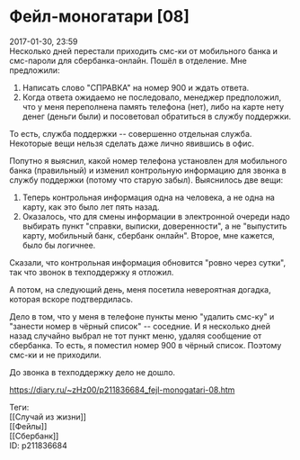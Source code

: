 Фейл-моногатари [08]
=====================

   
 2017-01-30, 23:59   
  Несколько дней перестали приходить смс-ки от мобильного банка и смс-пароли для сбербанка-онлайн. Пошёл в отделение. Мне предложили:   
 1. Написать слово "СПРАВКА" на номер 900 и ждать ответа.   
 2. Когда ответа ожидаемо не последовало, менеджер предположил, что у меня переполнена память телефона (нет), либо на карте нету денег (деньги были) и посоветовал обратиться в службу поддержки.   
   
 То есть, служба поддержки -- совершенно отдельная служба. Некоторые вещи нельзя сделать даже лично явившись в офис.   
   
 Попутно я выяснил, какой номер телефона установлен для мобильного банка (правильный) и изменил контрольную информацию для звонка в службу поддержки (потому что старую забыл). Выяснилось две вещи:   
 1. Теперь контрольная информация одна на человека, а не одна на карту, как это было лет пять назад.   
 2. Оказалось, что для смены информации в электронной очереди надо выбирать пункт "справки, выписки, доверенности", а не "выпустить карту, мобильный банк, сбербанк онлайн". Второе, мне кажется, было бы логичнее.   
   
 Сказали, что контрольная информация обновится "ровно через сутки", так что звонок в техподдержку я отложил.   
   
 А потом, на следующий день, меня посетила невероятная догадка, которая вскоре подтвердилась.   
   
 Дело в том, что у меня в телефоне пункты меню "удалить смс-ку" и "занести номер в чёрный список" -- соседние. И я несколько дней назад случайно выбрал не тот пункт меню, удаляя сообщение от сбербанка. То есть, я поместил номер 900 в чёрный список. Поэтому смс-ки и не приходили.   
   
 До звонка в техподдержку дело не дошло.   
    
 <https://diary.ru/~zHz00/p211836684_fejl-monogatari-08.htm>   
   
 Теги:   
 [[Случай из жизни]]   
 [[Фейлы]]   
 [[Сбербанк]]   
 ID: p211836684